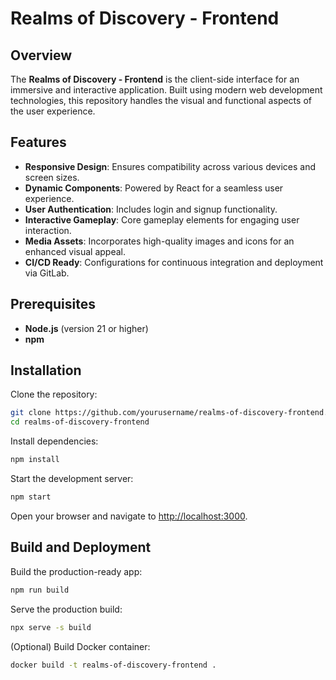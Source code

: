 # Realms of Discovery - Frontend

## Overview
The **Realms of Discovery - Frontend** is the client-side interface for an immersive and interactive application. Built using modern web development technologies, this repository handles the visual and functional aspects of the user experience.

## Features
- **Responsive Design**: Ensures compatibility across various devices and screen sizes.
- **Dynamic Components**: Powered by React for a seamless user experience.
- **User Authentication**: Includes login and signup functionality.
- **Interactive Gameplay**: Core gameplay elements for engaging user interaction.
- **Media Assets**: Incorporates high-quality images and icons for an enhanced visual appeal.
- **CI/CD Ready**: Configurations for continuous integration and deployment via GitLab.

## Prerequisites
- **Node.js** (version 21 or higher)
- **npm**

## Installation

Clone the repository:
```bash
git clone https://github.com/yourusername/realms-of-discovery-frontend.git
cd realms-of-discovery-frontend
```

Install dependencies:
```bash
npm install
```

Start the development server:
```bash
npm start
```

Open your browser and navigate to [http://localhost:3000](http://localhost:3000).

## Build and Deployment

Build the production-ready app:
```bash
npm run build
```

Serve the production build:
```bash
npx serve -s build
```

(Optional) Build Docker container:
```bash
docker build -t realms-of-discovery-frontend .
```